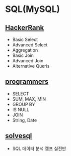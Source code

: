 # SQL(MySQL)

## [HackerRank](https://www.hackerrank.com/domains/sql)
- Basic Select
- Advanced Select
- Aggregation
- Basic Join
- Advanced Join
- Alternative Queris

## [programmers](https://school.programmers.co.kr/learn/challenges?tab=sql_practice_kit)
- SELECT
- SUM, MAX, MIN
- GROUP BY
- IS NULL
- JOIN
- String, Date

## [solvesql](https://solvesql.com)
- SQL 데이터 분석 캠프 실전반

